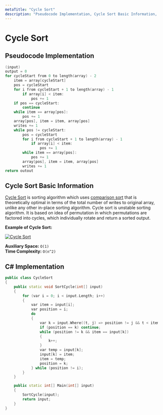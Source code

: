 ```yaml
---
metaTitle: "Cycle Sort"
description: "Pseudocode Implementation, Cycle Sort Basic Information, C# Implementation"
---
```


# Cycle Sort



## Pseudocode Implementation


```cpp
(input)
output = 0
for cycleStart from 0 to length(array) - 2
    item = array[cycleStart]
    pos = cycleStart
    for i from cycleStart + 1 to length(array) - 1
        if array[i] < item:
            pos += 1
    if pos == cycleStart:
        continue
    while item == array[pos]:
        pos += 1
    array[pos], item = item, array[pos]
    writes += 1
    while pos != cycleStart:
        pos = cycleStart
        for i from cycleStart + 1 to length(array) - 1
            if array[i] < item:
                pos += 1
        while item == array[pos]:
            pos += 1
        array[pos], item = item, array[pos]
        writes += 1
return outout

```



## Cycle Sort Basic Information


[Cycle Sort](https://en.wikipedia.org/wiki/Cycle_sort) is sorting algorithm which uses [comparison sort](https://en.wikipedia.org/wiki/Comparison_sort) that is theoretically optimal in terms of the total number of writes to original array, unlike any other in-place sorting algorithm. Cycle sort is unstable sorting algorithm. It is based on idea of permutation in which permutations are factored into cycles, which individually rotate and return a sorted output.

**Example of Cycle Sort:**

[<img src="http://i.stack.imgur.com/KvtRX.gif" alt="Cycle Sort" />](http://i.stack.imgur.com/KvtRX.gif)

**Auxiliary Space:** `O(1)`<br>
**Time Complexity:** `O(n^2)`



## C# Implementation


```cpp
public class CycleSort
{
    public static void SortCycle(int[] input)
    {
        for (var i = 0; i < input.Length; i++)
        {
            var item = input[i];
            var position = i;
            do
            {
                var k = input.Where((t, j) => position != j && t < item).Count();
                if (position == k) continue;
                while (position != k && item == input[k])
                {
                    k++;
                }
                var temp = input[k];
                input[k] = item;
                item = temp;
                position = k;
            } while (position != i);
        }
    }

    public static int[] Main(int[] input)
    {
        SortCycle(input);
        return input;
    }
}

```

